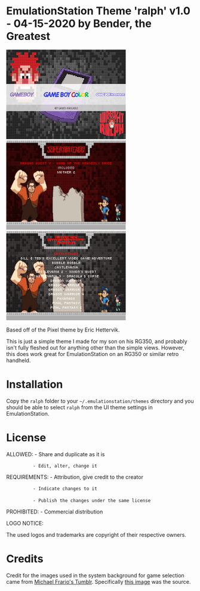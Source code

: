 # EmulationStation Theme 'ralph' v1.0 - 04-15-2020 by Bender, the Greatest

![Main Menu](/_images/main.png) ![Game List 2](/_images/gamelist2.png) ![Game List 1](/_images/gamelist1.png)

Based off of the Pixel theme by Eric Hettervik.

This is just a simple theme I made for my son on his RG350, and probably isn't fully fleshed out for anything other than the simple views. However, this does work great for EmulationStation on an RG350 or similar retro handheld.

Installation
============
Copy the `ralph` folder to your `~/.emulationstation/themes` directory and you should be able to select `ralph` from the UI theme settings in EmulationStation.

License
=======

ALLOWED:      - Share and duplicate as it is

              - Edit, alter, change it

REQUIREMENTS: - Attribution, give credit to the creator

              - Indicate changes to it

              - Publish the changes under the same license

PROHIBITED:   - Commercial distribution

LOGO NOTICE:

The used logos and trademarks are copyright of their respective owners.

# Credits

Credit for the images used in the system background for game selection came from [Michael Frario's Tumblr](https://michafrar.com/). Specifically [this image](https://66.media.tumblr.com/616eebd0dd9e879afd4a9b66f2ed82ac/tumblr_mhppeo88Nf1rnmjleo1_500.gif) was the source.
